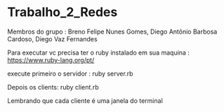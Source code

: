# Trabalho_2_Redes


Membros do grupo :
Breno Felipe Nunes Gomes,
Diego Antônio Barbosa Cardoso,
Diego Vaz Fernandes


Para  executar vc precisa ter o ruby instalado em sua maquina : https://www.ruby-lang.org/pt/

execute primeiro o servidor : ruby server.rb

Depois os clients: ruby client.rb

Lembrando que cada cliente é uma janela do terminal 
